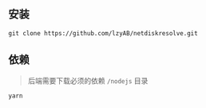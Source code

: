 ## 安装


``` git
git clone https://github.com/lzyAB/netdiskresolve.git
```

## 依赖

> 后端需要下载必须的依赖 ` /nodejs `  目录

``` shell
yarn
```